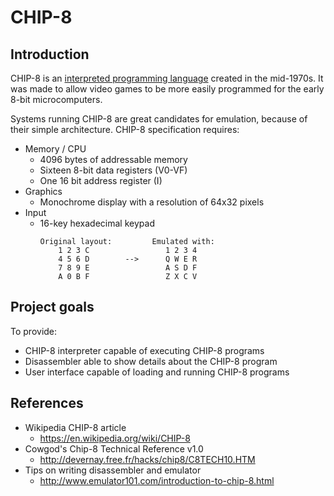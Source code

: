 # CHIP-8

## Introduction

CHIP-8 is an [interpreted programming language](https://en.wikipedia.org/wiki/Interpreted_language) created in the mid-1970s. It was made to allow video games to be more easily programmed for the early 8-bit microcomputers.

Systems running CHIP-8 are great candidates for emulation, because of their simple architecture. CHIP-8 specification requires:
- Memory / CPU
  - 4096 bytes of addressable memory
  - Sixteen 8-bit data registers (V0-VF)
  - One 16 bit address register (I)
- Graphics
  - Monochrome display with a resolution of 64x32 pixels
- Input
  - 16-key hexadecimal keypad
    ```
    Original layout:         Emulated with:
        1 2 3 C                 1 2 3 4
        4 5 6 D        -->      Q W E R
        7 8 9 E                 A S D F
        A 0 B F                 Z X C V
    ```

## Project goals

To provide:
- CHIP-8 interpreter capable of executing CHIP-8 programs
- Disassembler able to show details about the CHIP-8 program
- User interface capable of loading and running CHIP-8 programs

## References

- Wikipedia CHIP-8 article
  - https://en.wikipedia.org/wiki/CHIP-8
- Cowgod's Chip-8 Technical Reference v1.0
  - http://devernay.free.fr/hacks/chip8/C8TECH10.HTM
- Tips on writing disassembler and emulator
  - http://www.emulator101.com/introduction-to-chip-8.html
